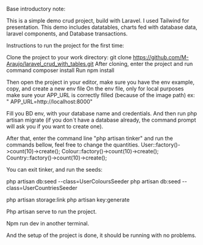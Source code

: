 Base introductory note:

This is a simple demo crud project, build with Laravel.
I used Tailwind for presentation.
This demo includes datatables, charts fed with database data, laravel components, and Database transactions.

Instructions to run the project for the first time:

Clone the project to your work directory: git clone https://github.com/M-Araujo/laravel_crud_with_tables.git
After cloning, enter the project and run command composer install
Run npm install

Then open the project in your editor, make sure you have the env example, copy, and create a new env file
On the env file, only for local purposes make sure your APP_URL is correctly filled (because of the image path) ex:  "
APP_URL=http://localhost:8000"

Fill you BD env, with your database name and credentials.
And then run php artisan migrate (if you don´t have a database already, the command prompt will ask you if you want to
create one).

After that, enter the command line "php artisan tinker" and run the commands bellow, feel free to change the quantities.
User::factory()->count(10)->create();
Colour::factory()->count(10)->create();
Country::factory()->count(10)->create();

You can exit tinker, and run the seeds:

php artisan db:seed --class=UserColoursSeeder
php artisan db:seed --class=UserCountriesSeeder

php artisan storage:link
php artisan key:generate

Php artisan serve to run the project.

Npm run dev in another terminal.

And the setup of the project is done, it should be running with no problems.